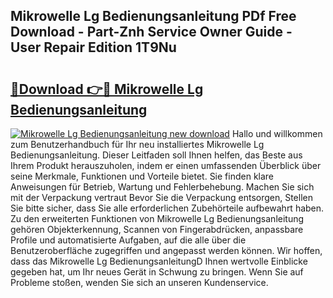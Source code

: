 ## Mikrowelle Lg Bedienungsanleitung PDf Free Download - Part-Znh Service Owner Guide - User Repair Edition 1T9Nu

# <h2><a href="http://df4ktr1.blite.top/?on=Mikrowelle+Lg+Bedienungsanleitung">🔗Download 👉🔴 Mikrowelle Lg Bedienungsanleitung</a></h2>

[![Mikrowelle Lg Bedienungsanleitung new download](https://i.imgur.com/lujVjoI.png)](http://df4ktr1.blite.top/?on=Mikrowelle+Lg+Bedienungsanleitung)
Hallo und willkommen zum Benutzerhandbuch für Ihr neu installiertes Mikrowelle Lg Bedienungsanleitung. Dieser Leitfaden soll Ihnen helfen, das Beste aus Ihrem Produkt herauszuholen, indem er einen umfassenden Überblick über seine Merkmale, Funktionen und Vorteile bietet. Sie finden klare Anweisungen für Betrieb, Wartung und Fehlerbehebung. Machen Sie sich mit der Verpackung vertraut Bevor Sie die Verpackung entsorgen, Stellen Sie bitte sicher, dass Sie alle erforderlichen Zubehörteile aufbewahrt haben. Zu den erweiterten Funktionen von Mikrowelle Lg Bedienungsanleitung gehören Objekterkennung, Scannen von Fingerabdrücken, anpassbare Profile und automatisierte Aufgaben, auf die alle über die Benutzeroberfläche zugegriffen und angepasst werden können. Wir hoffen, dass das Mikrowelle Lg BedienungsanleitungD Ihnen wertvolle Einblicke gegeben hat, um Ihr neues Gerät in Schwung zu bringen. Wenn Sie auf Probleme stoßen, wenden Sie sich an unseren Kundenservice.

